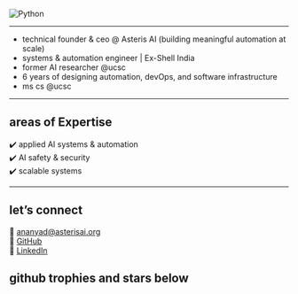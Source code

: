 ![Python](https://img.shields.io/badge/Python-F7C1D9?style=flat&logo=python&logoColor=white) 

---                        

- technical founder & ceo @ Asteris AI (building meaningful automation at scale)
- systems & automation engineer | Ex-Shell India 
- former AI researcher @ucsc
- 6 years of designing automation, devOps, and software infrastructure  
- ms cs @ucsc 

---

  ## areas of Expertise  

  ✔️ applied AI systems & automation  
  ✔️ AI safety & security  
  ✔️ scalable systems  

 
---

## let’s connect  

📧 [ananyad@asterisai.org](mailto:ananyad@asterisai.org)  
🔗 [GitHub](https://github.com/ananyadd)  
💼 [LinkedIn](https://www.linkedin.com/in/ananya-das-a3016059/)

## github trophies and stars below 
